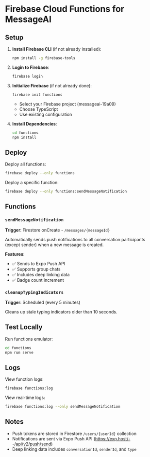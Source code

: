 # Firebase Cloud Functions for MessageAI

## Setup

1. **Install Firebase CLI** (if not already installed):
   ```bash
   npm install -g firebase-tools
   ```

2. **Login to Firebase**:
   ```bash
   firebase login
   ```

3. **Initialize Firebase** (if not already done):
   ```bash
   firebase init functions
   ```
   - Select your Firebase project (messageai-19a09)
   - Choose TypeScript
   - Use existing configuration

4. **Install Dependencies**:
   ```bash
   cd functions
   npm install
   ```

## Deploy

Deploy all functions:
```bash
firebase deploy --only functions
```

Deploy a specific function:
```bash
firebase deploy --only functions:sendMessageNotification
```

## Functions

### `sendMessageNotification`
**Trigger**: Firestore onCreate - `/messages/{messageId}`

Automatically sends push notifications to all conversation participants (except sender) when a new message is created.

**Features**:
- ✅ Sends to Expo Push API
- ✅ Supports group chats
- ✅ Includes deep linking data
- ✅ Badge count increment

### `cleanupTypingIndicators`
**Trigger**: Scheduled (every 5 minutes)

Cleans up stale typing indicators older than 10 seconds.

## Test Locally

Run functions emulator:
```bash
cd functions
npm run serve
```

## Logs

View function logs:
```bash
firebase functions:log
```

View real-time logs:
```bash
firebase functions:log --only sendMessageNotification
```

## Notes

- Push tokens are stored in Firestore `/users/{userId}` collection
- Notifications are sent via Expo Push API (https://exp.host/--/api/v2/push/send)
- Deep linking data includes `conversationId`, `senderId`, and `type`

